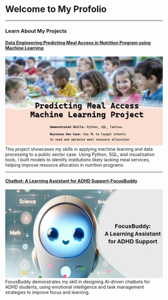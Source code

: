 # Welcome to My Profolio

---
### Learn About My Projects
#### [Data Engineering:Predicting Meal Access in Nutrition Program using Machine Learning](https://www.linkedin.com/pulse/predicting-meal-access-nutrition-program-using-machine-jia-lin-wang-j70ic)
[<img src="./images/ml03.jpg?raw=true"/>](https://www.linkedin.com/pulse/predicting-meal-access-nutrition-program-using-machine-jia-lin-wang-j70ic)
This project showcases my skills in applying machine learning and data processing to a public sector case. Using Python, SQL, and visualization tools, I built models to identify institutions likely lacking meal services, helping improve resource allocation in nutrition programs.

---
#### [Chatbot: A Learning Assistant for ADHD Support-FocusBuddy](https://www.linkedin.com/pulse/chatbot-learning-assistant-adhd-support-focusbuddy-jia-lin-wang-cfxyc)
[<img src="./images/ml06.jpg?raw=true"/>](https://www.linkedin.com/pulse/chatbot-learning-assistant-adhd-support-focusbuddy-jia-lin-wang-cfxyc)
FocusBuddy demonstrates my skill in designing AI-driven chatbots for ADHD students, using emotional intelligence and task management strategies to improve focus and learning.
